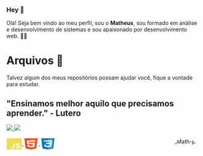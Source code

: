 ### Hey 🖖

<!--
**MathMaster697/MathMaster697** is a ✨ _special_ ✨ repository because its `README.md` (this file) appears on your GitHub profile.

Here are some ideas to get you started:

- 🔭 I’m currently working on ...
- 🌱 I’m currently learning ...
- 👯 I’m looking to collaborate on ...
- 🤔 I’m looking for help with ...
- 💬 Ask me about ...
- 📫 How to reach me: ...
- 😄 Pronouns: ...
- ⚡ Fun fact: ...
-->


Olá! Seja bem vindo ao meu perfil, sou o **Matheus**,  sou formado em análise e desenvolvimento de sistemas e sou apaixonado por desenvolvimento web. 👨‍💻


# Arquivos 💼

Talvez algum dos meus repositórios possam ajudar você, fique a vontade para estudar.

## "Ensinamos melhor aquilo que precisamos aprender." - Lutero

<div>
  <a href="https://github.com/MathMaster697">
  <img height="180em" src="https://github-readme-stats.vercel.app/api?username=mathmaster697&show_icons=true&theme=tokyonight&include_all_commits=true&count_private=true"/>
  <img height="180em" src="https://github-readme-stats.vercel.app/api/top-langs/?username=mathmaster697&layout=compact&langs_count=7&theme=tokyonight"/>
</div>
  
  <div style="display: inline_block"><br>
  <img align="center" alt="Math-Js" height="30" width="40" src="https://raw.githubusercontent.com/devicons/devicon/master/icons/javascript/javascript-plain.svg">
  <img align="center" alt="Math-HTML" height="30" width="40" src="https://raw.githubusercontent.com/devicons/devicon/master/icons/html5/html5-original.svg">
  <img align="center" alt="Math-CSS" height="30" width="40" src="https://raw.githubusercontent.com/devicons/devicon/master/icons/css3/css3-original.svg">
  <img align="right" alt="Math-pic" height="150" style="border-radius:50px;" src="https://i.pinimg.com/originals/75/51/8a/75518aead17fef7f55718b088f4ba896.gif">
</div>
  
